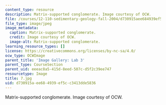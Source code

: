 ```yaml
---
content_type: resource
description: Matrix-supported conglomerate. Image courtesy of OCW.
file: /courses/12-110-sedimentary-geology-fall-2004/d730915aee684939ef5cc3413dde5836_7.jpg
file_type: image/jpeg
image_metadata:
  caption: Matrix-supported conglomerate.
  credit: Image courtesy of OCW.
  image-alt: Matrix-supported conglomerate.
learning_resource_types: []
license: https://creativecommons.org/licenses/by-nc-sa/4.0/
ocw_type: OCWImage
parent_title: 'Image Gallery: Lab 3'
parent_type: CourseSection
parent_uid: eeeac8a5-415d-8eed-507c-d5f2c39ee747
resourcetype: Image
title: 7.jpg
uid: d730915a-ee68-4939-ef5c-c3413dde5836
---
```

Matrix-supported conglomerate. Image courtesy of OCW.